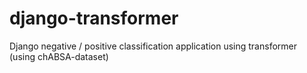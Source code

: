 # django-transformer
Django negative / positive classification application using transformer (using chABSA-dataset)
